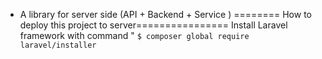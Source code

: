 - A library for server side (API + Backend + Service ) 
======== How to deploy this project to server================
Install Laravel framework with command " `$ composer global require laravel/installer`
